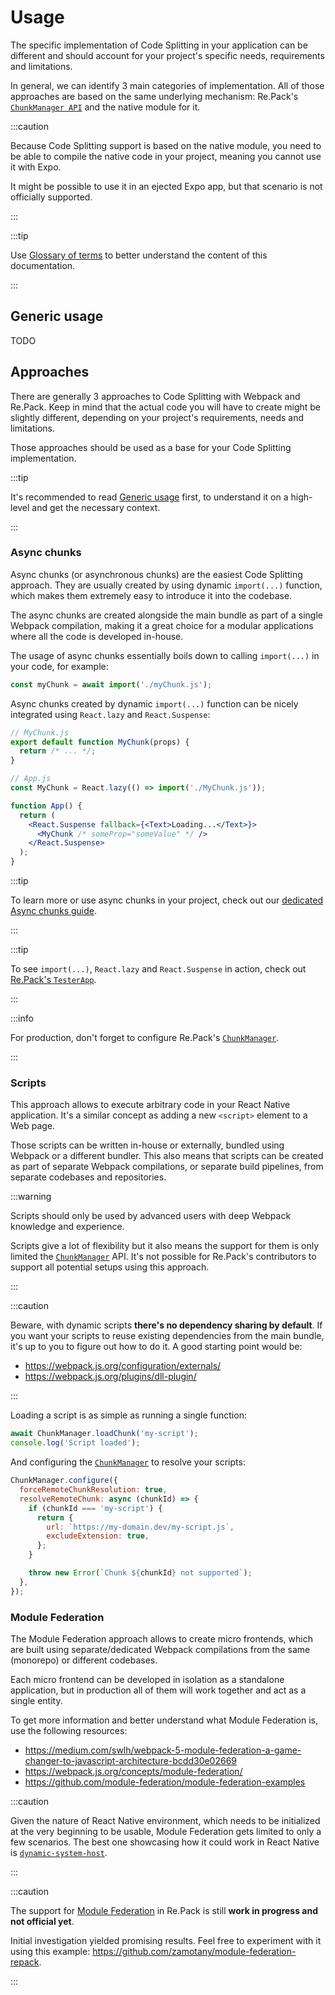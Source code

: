 # Usage

The specific implementation of Code Splitting in your application can be different and should account for your project's specific needs, requirements and limitations.

In general, we can identify 3 main categories of implementation. All of those approaches are based on the same underlying mechanism: Re.Pack's [`ChunkManager API`](../api/react-native/classes/ChunkManager) and the native module for it.

:::caution

Because Code Splitting support is based on the native module, you need to be able to compile the native code in your project, meaning you cannot use it with Expo. 

It might be possible to use it in an ejected Expo app, but that scenario is not officially supported.

:::

:::tip

Use [Glossary of terms](./glossary) to better understand the content of this documentation.

:::

## Generic usage

TODO

## Approaches

There are generally 3 approaches to Code Splitting with Webpack and Re.Pack. Keep in mind that the
actual code you will have to create might be slightly different, depending on your project's
requirements, needs and limitations.

Those approaches should be used as a base for your Code Splitting implementation.

:::tip

It's recommended to read [Generic usage](#generic-usage) first, to understand it on a high-level and
get the necessary context.

:::

### Async chunks

Async chunks (or asynchronous chunks) are the easiest Code Splitting approach. They are usually
created by using dynamic `import(...)` function, which makes them extremely easy to introduce it
into the codebase.

The async chunks are created alongside the main bundle as part of a single
Webpack compilation, making it a great choice for a modular applications where all the code is
developed in-house.

The usage of async chunks essentially boils down to calling `import(...)` in your code, for example:

```js
const myChunk = await import('./myChunk.js');
```

Async chunks created by dynamic `import(...)` function can be nicely integrated using `React.lazy`
and `React.Suspense`:

```jsx
// MyChunk.js
export default function MyChunk(props) {
  return /* ... */;
}

// App.js
const MyChunk = React.lazy(() => import('./MyChunk.js'));

function App() {
  return (
    <React.Suspense fallback={<Text>Loading...</Text>}>
      <MyChunk /* someProp="someValue" */ />
    </React.Suspense>
  );
}
```

:::tip

To learn more or use async chunks in your project, check out our [dedicated Async chunks guide](./guide-async-chunks).

:::

:::tip

To see `import(...)`, `React.lazy` and `React.Suspense` in action, check out
[Re.Pack's `TesterApp`](https://github.com/callstack/repack/blob/main/packages/TesterApp/src/AsyncContainer.js).

:::

:::info

For production, don't forget to configure Re.Pack's [`ChunkManager`](../api/react-native/classes/ChunkManager).

:::

### Scripts

This approach allows to execute arbitrary code in your React Native application.
It's a similar concept as adding a new `<script>` element to a Web page.

Those scripts can be written in-house or externally, bundled using Webpack or a different bundler.
This also means that scripts can be created as part of separate Webpack compilations, or separate
build pipelines, from separate codebases and repositories.

:::warning

Scripts should only be used by advanced users with deep Webpack knowledge and experience.

Scripts give a lot of flexibility but it also means the support for them is only limited the
[`ChunkManager`](../api/react-native/classes/ChunkManager) API. It's not possible for Re.Pack's
contributors to support all potential setups using this approach.

:::

:::caution

Beware, with dynamic scripts **there's no dependency sharing by default**. If you want your scripts
to reuse existing dependencies from the main bundle, it's up to you to figure out how to do it.
A good starting point would be:

- https://webpack.js.org/configuration/externals/
- https://webpack.js.org/plugins/dll-plugin/

:::

Loading a script is as simple as running a single function:

```js
await ChunkManager.loadChunk('my-script');
console.log('Script loaded');
```

And configuring the [`ChunkManager`](../api/react-native/classes/ChunkManager) to resolve your
scripts:

```js
ChunkManager.configure({
  forceRemoteChunkResolution: true,
  resolveRemoteChunk: async (chunkId) => {
    if (chunkId === 'my-script') {
      return {
        url: `https://my-domain.dev/my-script.js`,
        excludeExtension: true,
      };
    }

    throw new Error(`Chunk ${chunkId} not supported`);
  },
});
```

### Module Federation

The Module Federation approach allows to create micro frontends, which are built using
separate/dedicated Webpack compilations from the same (monorepo) or different codebases.

Each micro frontend can be developed in isolation as a standalone application, but in production all
of them will work together and act as a single entity.

To get more information and better understand what Module Federation is, use the following resources:

- https://medium.com/swlh/webpack-5-module-federation-a-game-changer-to-javascript-architecture-bcdd30e02669
- https://webpack.js.org/concepts/module-federation/
- https://github.com/module-federation/module-federation-examples

:::caution

Given the nature of React Native environment, which needs to be initialized at the very beginning to
be usable, Module Federation gets limited to only a few scenarios. The best one showcasing how it
could work in React Native is
[`dynamic-system-host`](https://github.com/module-federation/module-federation-examples/tree/master/dynamic-system-host).

:::

:::caution

The support for [Module Federation](https://webpack.js.org/concepts/module-federation/) in Re.Pack
is still **work in progress and not official yet**.

Initial investigation yielded promising results. Feel free to experiment with it using this example:
https://github.com/zamotany/module-federation-repack.

:::